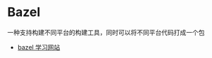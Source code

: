 # Bazel

一种支持构建不同平台的构建工具，同时可以将不同平台代码打成一个包

- [bazel 学习网站](https://docs.bazel.build/versions/3.7.0/tutorial/android-app.html)
